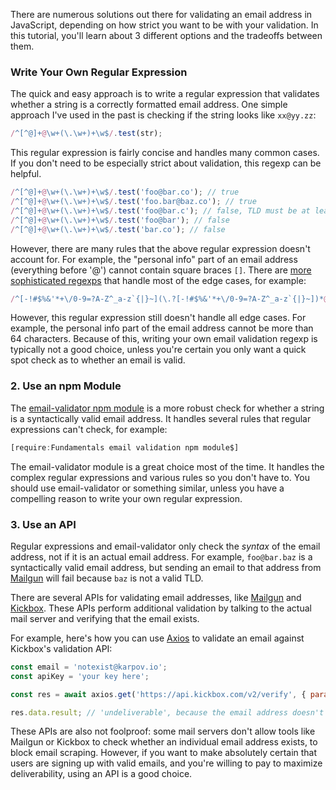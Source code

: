 There are numerous solutions out there for validating an email address in JavaScript, depending on how strict you
want to be with your validation. In this tutorial, you'll learn about 3 different options and the tradeoffs between
them.

### Write Your Own Regular Expression

The quick and easy approach is to write a regular expression that validates whether a string is a correctly formatted
email address. One simple approach I've used in the past is checking if the string looks like `xx@yy.zz`:

```javascript
/^[^@]+@\w+(\.\w+)+\w$/.test(str);
```

This regular expression is fairly concise and handles many common cases. If you don't need to be especially strict
about validation, this regexp can be helpful.

```javascript
/^[^@]+@\w+(\.\w+)+\w$/.test('foo@bar.co'); // true
/^[^@]+@\w+(\.\w+)+\w$/.test('foo.bar@baz.co'); // true
/^[^@]+@\w+(\.\w+)+\w$/.test('foo@bar.c'); // false, TLD must be at least 2 chars
/^[^@]+@\w+(\.\w+)+\w$/.test('foo@bar'); // false
/^[^@]+@\w+(\.\w+)+\w$/.test('bar.co'); // false
```

However, there are many rules that the above regular expression doesn't account for. For example, the "personal info"
part of an email address (everything before '@') cannot contain square braces `[]`. There are
[more sophisticated regexps](https://stackoverflow.com/questions/201323/how-to-validate-an-email-address-using-a-regular-expression/201378#201378) that handle most of the edge cases,
for example:

```javascript
/^[-!#$%&'*+\/0-9=?A-Z^_a-z`{|}~](\.?[-!#$%&'*+\/0-9=?A-Z^_a-z`{|}~])*@[a-zA-Z0-9](-*\.?[a-zA-Z0-9])*\.[a-zA-Z](-?[a-zA-Z0-9])+$/
```

However, this regular expression still doesn't handle all edge cases. For example, the personal info part of the email
address cannot be more than 64 characters. Because of this, writing your own email validation regexp is typically not
a good choice, unless you're certain you only want a quick spot check as to whether an email is valid.

### 2. Use an npm Module

The [email-validator npm module](https://www.npmjs.com/package/email-validator) is a more robust check for whether a
string is a syntactically valid email address. It handles several rules that regular expressions can't check, for example:

```javascript
[require:Fundamentals email validation npm module$]
```

The email-validator module is a great choice most of the time. It handles the complex regular expressions and various
rules so you don't have to. You should use email-validator or something similar, unless you have
a compelling reason to write your own regular expression.

### 3. Use an API

Regular expressions and email-validator only check the _syntax_ of the email address, not if it is an actual email
address. For example, `foo@bar.baz` is a syntactically valid email address, but sending an email to that address from
[Mailgun](http://thecodebarbarian.com/sending-emails-using-the-mailgun-api.html) will fail because `baz` is not a valid TLD.

There are several APIs for validating email addresses, like [Mailgun](https://www.mailgun.com/email-validation/) and [Kickbox](https://kickbox.com/). These APIs perform additional validation by talking to the actual mail server and
verifying that the email exists.

For example, here's how you can use [Axios](https://masteringjs.io/axios) to validate an email against Kickbox's validation API:

```javascript
const email = 'notexist@karpov.io';
const apiKey = 'your key here';

const res = await axios.get('https://api.kickbox.com/v2/verify', { params: { email, apiKey } });

res.data.result; // 'undeliverable', because the email address doesn't exist
```

These APIs are also not foolproof: some mail servers don't allow tools like Mailgun or Kickbox to check whether
an individual email address exists, to block email scraping. However, if you want to make absolutely certain that
users are signing up with valid emails, and you're willing to pay to maximize deliverability, using an API is a good choice.